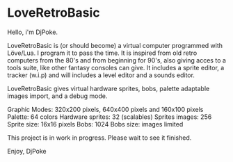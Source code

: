 # LoveRetroBasic
Hello, i'm DjPoke.

LoveRetroBasic is (or should become) a virtual computer programmed with Löve/Lua.
I program it to pass the time.
It is inspired from old retro computers from the 80's and from beginning for 90's, also giving acces to a tools suite, like other fantasy consoles can give.
It includes a sprite editor, a tracker (w.i.p) and will includes a level editor and a sounds editor.

LoveRetroBasic gives virtual hardware sprites, bobs, palette adaptable images import, and a debug mode.

Graphic Modes: 320x200 pixels, 640x400 pixels and 160x100 pixels
Palette: 64 colors
Hardware sprites: 32 (scalables)
Sprites images: 256
Sprite size: 16x16 pixels
Bobs: 1024
Bobs size: images limited

This project is in work in progress. Please wait to see it finished.

Enjoy,
DjPoke
